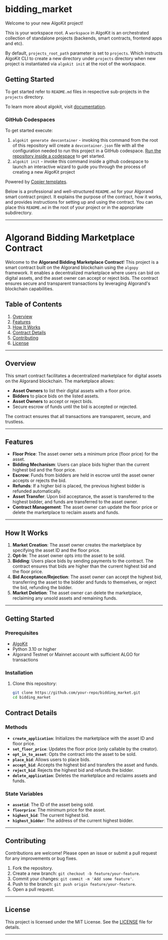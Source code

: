 # bidding_market

Welcome to your new AlgoKit project!

This is your workspace root. A `workspace` in AlgoKit is an orchestrated collection of standalone projects (backends, smart contracts, frontend apps and etc).

By default, `projects_root_path` parameter is set to `projects`. Which instructs AlgoKit CLI to create a new directory under `projects` directory when new project is instantiated via `algokit init` at the root of the workspace.

## Getting Started

To get started refer to `README.md` files in respective sub-projects in the `projects` directory.

To learn more about algokit, visit [documentation](https://github.com/algorandfoundation/algokit-cli/blob/main/docs/algokit.md).

### GitHub Codespaces

To get started execute:

1. `algokit generate devcontainer` - invoking this command from the root of this repository will create a `devcontainer.json` file with all the configuration needed to run this project in a GitHub codespace. [Run the repository inside a codespace](https://docs.github.com/en/codespaces/getting-started/quickstart) to get started.
2. `algokit init` - invoke this command inside a github codespace to launch an interactive wizard to guide you through the process of creating a new AlgoKit project

Powered by [Copier templates](https://copier.readthedocs.io/en/stable/).


Below is a professional and well-structured `README.md` for your Algorand smart contract project. It explains the purpose of the contract, how it works, and provides instructions for setting up and using the contract. You can place this `README.md` in the root of your project or in the appropriate subdirectory.

---

# Algorand Bidding Marketplace Contract

Welcome to the **Algorand Bidding Marketplace Contract**! This project is a smart contract built on the Algorand blockchain using the `algopy` framework. It enables a decentralized marketplace where users can bid on digital assets, and the asset owner can accept or reject bids. The contract ensures secure and transparent transactions by leveraging Algorand's blockchain capabilities.

## Table of Contents

1. [Overview](#overview)
2. [Features](#features)
3. [How It Works](#how-it-works)
4. [Contract Details](#contract-details)
5. [Contributing](#contributing)
6. [License](#license)

---

## Overview

This smart contract facilitates a decentralized marketplace for digital assets on the Algorand blockchain. The marketplace allows:

- **Asset Owners** to list their digital assets with a floor price.
- **Bidders** to place bids on the listed assets.
- **Asset Owners** to accept or reject bids.
- Secure escrow of funds until the bid is accepted or rejected.

The contract ensures that all transactions are transparent, secure, and trustless.

---

## Features

- **Floor Price**: The asset owner sets a minimum price (floor price) for the asset.
- **Bidding Mechanism**: Users can place bids higher than the current highest bid and the floor price.
- **Escrow**: Funds from bidders are held in escrow until the asset owner accepts or rejects the bid.
- **Refunds**: If a higher bid is placed, the previous highest bidder is refunded automatically.
- **Asset Transfer**: Upon bid acceptance, the asset is transferred to the highest bidder, and funds are transferred to the asset owner.
- **Contract Management**: The asset owner can update the floor price or delete the marketplace to reclaim assets and funds.

---

## How It Works

1. **Market Creation**: The asset owner creates the marketplace by specifying the asset ID and the floor price.
2. **Opt-In**: The asset owner opts into the asset to be sold.
3. **Bidding**: Users place bids by sending payments to the contract. The contract ensures that bids are higher than the current highest bid and the floor price.
4. **Bid Acceptance/Rejection**: The asset owner can accept the highest bid, transferring the asset to the bidder and funds to themselves, or reject the bid, refunding the bidder.
5. **Market Deletion**: The asset owner can delete the marketplace, reclaiming any unsold assets and remaining funds.

---

## Getting Started

### Prerequisites

- [AlgoKit](https://github.com/algorandfoundation/algokit-cli)
- Python 3.10 or higher
- Algorand Testnet or Mainnet account with sufficient ALGO for transactions

### Installation

1. Clone this repository:
   ```bash
   git clone https://github.com/your-repo/bidding_market.git
   cd bidding_market
   ```


## Contract Details

### Methods

- **`create_application`**: Initializes the marketplace with the asset ID and floor price.
- **`set_floor_price`**: Updates the floor price (only callable by the creator).
- **`opt_in_to_asset`**: Opts the contract into the asset to be sold.
- **`place_bid`**: Allows users to place bids.
- **`accept_bid`**: Accepts the highest bid and transfers the asset and funds.
- **`reject_bid`**: Rejects the highest bid and refunds the bidder.
- **`delete_application`**: Deletes the marketplace and reclaims assets and funds.

### State Variables

- **`assetid`**: The ID of the asset being sold.
- **`floorprice`**: The minimum price for the asset.
- **`highest_bid`**: The current highest bid.
- **`highest_bidder`**: The address of the current highest bidder.

---

## Contributing

Contributions are welcome! Please open an issue or submit a pull request for any improvements or bug fixes.

1. Fork the repository.
2. Create a new branch: `git checkout -b feature/your-feature`.
3. Commit your changes: `git commit -m 'Add some feature'`.
4. Push to the branch: `git push origin feature/your-feature`.
5. Open a pull request.

---

## License

This project is licensed under the MIT License. See the [LICENSE](LICENSE) file for details.

---
